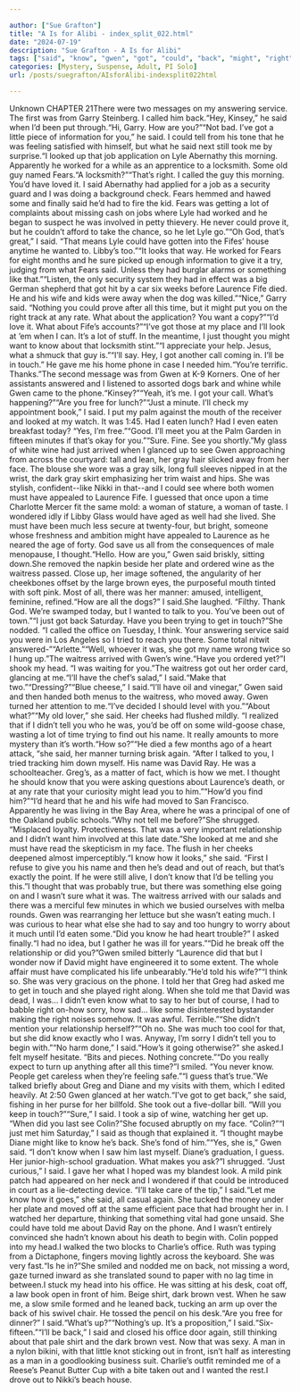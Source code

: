 ```yaml
---

author: ["Sue Grafton"]
title: "A Is for Alibi - index_split_022.html"
date: "2024-07-19"
description: "Sue Grafton - A Is for Alibi"
tags: ["said", "know", "gwen", "got", "could", "back", "might", "right", "laurence", "time", "waitress", "get", "tell", "lyle", "fear", "fife", "look", "sure", "like", "thought", "see", "must", "much", "office", "name"]
categories: [Mystery, Suspense, Adult, PI Solo]
url: /posts/suegrafton/AIsforAlibi-indexsplit022html

---
```



Unknown
CHAPTER 21There were two messages on my answering service. The first was from Garry Steinberg. I called him back.“Hey, Kinsey,” he said when I’d been put through.“Hi, Garry. How are you?”“Not bad. I’ve got a little piece of information for you,” he said. I could tell from his tone that he was feeling satisfied with himself, but what he said next still took me by surprise.“I looked up that job application on Lyle Abernathy this morning. Apparently he worked for a while as an apprentice to a locksmith. Some old guy named Fears.“A locksmith?”“That’s right. I called the guy this morning. You’d have loved it. I said Abernathy had applied for a job as a security guard and I was doing a background check. Fears hemmed and hawed some and finally said he’d had to fire the kid. Fears was getting a lot of complaints about missing cash on jobs where Lyle had worked and he began to suspect he was involved in petty thievery. He never could prove it, but he couldn’t afford to take the chance, so he let Lyle go.”“Oh God, that’s great,” I said. “That means Lyle could have gotten into the Fifes’ house anytime he wanted to. Libby’s too.”“It looks that way. He worked for Fears for eight months and he sure picked up enough information to give it a try, judging from what Fears said. Unless they had burglar alarms or something like that.”“Listen, the only security system they had in effect was a big German shepherd that got hit by a car six weeks before Laurence Fife died. He and his wife and kids were away when the dog was killed.”“Nice,” Garry said. “Nothing you could prove after all this time, but it might put you on the right track at any rate. What about the application? You want a copy?”“I’d love it. What about Fife’s accounts?”“I’ve got those at my place and I’ll look at ’em when I can. It’s a lot of stuff. In the meantime, I just thought you might want to know about that locksmith stint.”“I appreciate your help. Jesus, what a shmuck that guy is.”“I’ll say. Hey, I got another call coming in. I’ll be in touch.” He gave me his home phone in case I needed him.“You’re terrific. Thanks.”The second message was from Gwen at K-9 Korners. One of her assistants answered and I listened to assorted dogs bark and whine while Gwen came to the phone.“Kinsey?”“Yeah, it’s me. I got your call. What’s happening?”“Are you free for lunch?”“Just a minute. I’ll check my appointment book,” I said. I put my palm against the mouth of the receiver and looked at my watch. It was 1:45. Had I eaten lunch? Had I even eaten breakfast today? “Yes, I’m free.”“Good. I’ll meet you at the Palm Garden in fifteen minutes if that’s okay for you.”“Sure. Fine. See you shortly.”My glass of white wine had just arrived when I glanced up to see Gwen approaching from across the courtyard: tall and lean, her gray hair slicked away from her face. The blouse she wore was a gray silk, long full sleeves nipped in at the wrist, the dark gray skirt emphasizing her trim waist and hips. She was stylish, confident--like Nikki in that--and I could see where both women must have appealed to Laurence Fife. I guessed that once upon a time Charlotte Mercer fit the same mold: a woman of stature, a woman of taste. I wondered idly if Libby Glass would have aged as well had she lived. She must have been much less secure at twenty-four, but bright, someone whose freshness and ambition might have appealed to Laurence as he neared the age of forty. God save us all from the consequences of male menopause, I thought.“Hello. How are you,” Gwen said briskly, sitting down.She removed the napkin beside her plate and ordered wine as the waitress passed. Close up, her image softened, the angularity of her cheekbones offset by the large brown eyes, the purposeful mouth tinted with soft pink. Most of all, there was her manner: amused, intelligent, feminine, refined.“How are all the dogs?” I said.She laughed. “Filthy. Thank God. We’re swamped today, but I wanted to talk to you. You’ve been out of town.”“I just got back Saturday. Have you been trying to get in touch?”She nodded. “I called the office on Tuesday, I think. Your answering service said you were in Los Angeles so I tried to reach you there. Some total nitwit answered-”“Arlette.”“Well, whoever it was, she got my name wrong twice so I hung up.”The waitress arrived with Gwen’s wine.“Have you ordered yet?”I shook my head. “I was waiting for you.”The waitress got out her order card, glancing at me.“I’ll have the chef’s salad,” I said.“Make that two.”“Dressing?”“Blue cheese,” I said.“I’ll have oil and vinegar,” Gwen said and then handed both menus to the waitress, who moved away. Gwen turned her attention to me.“I’ve decided I should level with you.”“About what?”“My old lover,” she said. Her cheeks had flushed mildly. “I realized that if I didn’t tell you who he was, you’d be off on some wild-goose chase, wasting a lot of time trying to find out his name. It really amounts to more mystery than it’s worth.“How so?”“He died a few months ago of a heart attack, “she said, her manner turning brisk again. “After I talked to you, I tried tracking him down myself. His name was David Ray. He was a schoolteacher. Greg’s, as a matter of fact, which is how we met. I thought he should know that you were asking questions about Laurence’s death, or at any rate that your curiosity might lead you to him.”“How’d you find him?”“I’d heard that he and his wife had moved to San Francisco. Apparently he was living in the Bay Area, where he was a principal of one of the Oakland public schools.“Why not tell me before?”She shrugged. “Misplaced loyalty. Protectiveness. That was a very important relationship and I didn’t want him involved at this late date.”She looked at me and she must have read the skepticism in my face. The flush in her cheeks deepened almost imperceptibly.“I know how it looks,” she said. “First I refuse to give you his name and then he’s dead and out of reach, but that’s exactly the point. If he were still alive, I don’t know that I’d be telling you this.”I thought that was probably true, but there was something else going on and I wasn’t sure what it was. The waitress arrived with our salads and there was a merciful few minutes in which we busied ourselves with melba rounds. Gwen was rearranging her lettuce but she wasn’t eating much. I was curious to hear what else she had to say and too hungry to worry about it much until I’d eaten some.“Did you know he had heart trouble?” I asked finally.“I had no idea, but I gather he was ill for years.”“Did he break off the relationship or did you?”Gwen smiled bitterly “Laurence did that but I wonder now if David might have engineered it to some extent. The whole affair must have complicated his life unbearably.“He’d told his wife?”“I think so. She was very gracious on the phone. I told her that Greg had asked me to get in touch and she played right along. When she told me that David was dead, I was... I didn’t even know what to say to her but of course, I had to babble right on-how sorry, how sad... like some disinterested bystander making the right noises somehow. It was awful. Terrible.”“She didn’t mention your relationship herself?”“Oh no. She was much too cool for that, but she did know exactly who I was. Anyway, I’m sorry I didn’t tell you to begin with.”“No harm done,” I said.“How’s it going otherwise?” she asked.I felt myself hesitate. “Bits and pieces. Nothing concrete.”“Do you really expect to turn up anything after all this time?”I smiled. “You never know. People get careless when they’re feeling safe.”“I guess that’s true.”We talked briefly about Greg and Diane and my visits with them, which I edited heavily. At 2:50 Gwen glanced at her watch.“I’ve got to get back,” she said, fishing in her purse for her billfold. She took out a five-dollar bill. “Will you keep in touch?”“Sure,” I said. I took a sip of wine, watching her get up. “When did you last see Colin?”She focused abruptly on my face. “Colin?”“I just met him Saturday,” I said as though that explained it. “I thought maybe Diane might like to know he’s back. She’s fond of him.”“Yes, she is,” Gwen said. “I don’t know when I saw him last myself. Diane’s graduation, I guess. Her junior-high-school graduation. What makes you ask?”I shrugged. “Just curious,” I said. I gave her what I hoped was my blandest look. A mild pink patch had appeared on her neck and I wondered if that could be introduced in court as a lie-detecting device. “I’ll take care of the tip,” I said.“Let me know how it goes,” she said, all casual again. She tucked the money under her plate and moved off at the same efficient pace that had brought her in. I watched her departure, thinking that something vital had gone unsaid. She could have told me about David Ray on the phone. And I wasn’t entirely convinced she hadn’t known about his death to begin with. Colin popped into my head.I walked the two blocks to Charlie’s office. Ruth was typing from a Dictaphone, fingers moving lightly across the keyboard. She was very fast.“Is he in?”She smiled and nodded me on back, not missing a word, gaze turned inward as she translated sound to paper with no lag time in between.I stuck my head into his office. He was sitting at his desk, coat off, a law book open in front of him. Beige shirt, dark brown vest. When he saw me, a slow smile formed and he leaned back, tucking an arm up over the back of his swivel chair. He tossed the pencil on his desk.“Are you free for dinner?” I said.“What’s up?”“Nothing’s up. It’s a proposition,” I said.“Six-fifteen.”“I’ll be back,” I said and closed his office door again, still thinking about that pale shirt and the dark brown vest. Now that was sexy. A man in a nylon bikini, with that little knot sticking out in front, isn’t half as interesting as a man in a goodlooking business suit. Charlie’s outfit reminded me of a Reese’s Peanut Butter Cup with a bite taken out and I wanted the rest.I drove out to Nikki’s beach house.
